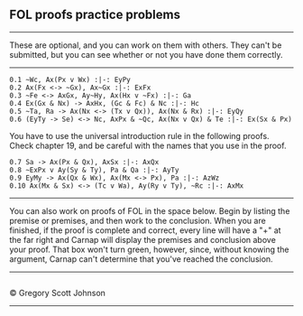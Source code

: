 ## FOL proofs practice problems

---

These are optional, and you can work on them with others. They can't be submitted, but you can see whether or not you have done them correctly.

---

~~~{.ProofChecker .ForallxQLPlus options="fonts tabindent render" guides="fitch"  submission="none"}
0.1 ~Wc, Ax(Px v Wx) :|-: EyPy
0.2 Ax(Fx <-> ~Gx), Ax~Gx :|-: ExFx
0.3 ~Fe <-> AxGx, Ay~Hy, Ax(Hx v ~Fx) :|-: Ga
0.4 Ex(Gx & Nx) -> AxHx, (Gc & Fc) & Nc :|-: Hc
0.5 ~Ta, Ra -> Ax(Nx <-> (Tx v Qx)), Ax(Nx & Rx) :|-: EyQy
0.6 (EyTy -> Se) <-> Nc, AxPx & ~Qc, Ax(Nx v Qx) & Te :|-: Ex(Sx & Px)
~~~

You have to use the universal introduction rule in the following proofs. Check chapter 19, and be careful with the names that you use in the proof.

~~~{.ProofChecker .ForallxQLPlus options="fonts tabindent render" guides="fitch"  submission="none"}
0.7 Sa -> Ax(Px & Qx), AxSx :|-: AxQx
0.8 ~ExPx v Ay(Sy & Ty), Pa & Qa :|-: AyTy 
0.9 EyMy -> Ax(Qx & Wx), Ax(Mx <-> Px), Pa :|-: AzWz
0.10 Ax(Mx & Sx) <-> (Tc v Wa), Ay(Ry v Ty), ~Rc :|-: AxMx 
~~~


---

You can also work on proofs of FOL in the space below. Begin by listing the premise or premises, and then work to the conclusion. When you are finished, if the proof is complete and correct, every line will have a "+" at the far right and Carnap will display the premises and conclusion above your proof. That box won't turn green, however, since, without knowing the argument, Carnap can't determine that you've reached the conclusion.

---

~~~{.Playground .ForallxQLPlus options="fonts tabindent resize render" guides="fitch"} 
~~~


<p>&copy; <script>document.write(new Date().getFullYear())</script> Gregory Scott Johnson</p>
 
---